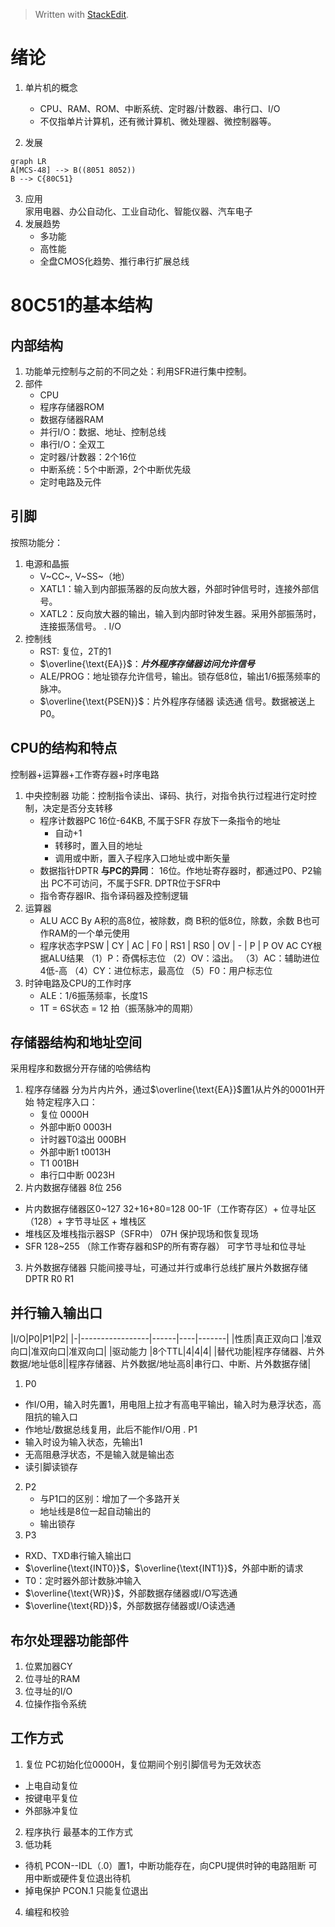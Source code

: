 


> Written with [StackEdit](https://stackedit.io/).  
# 绪论  
1.  单片机的概念    
    -   CPU、RAM、ROM、中断系统、定时器/计数器、串行口、I/O        
    -   不仅指单片计算机，还有微计算机、微处理器、微控制器等。
        
2.  发展  
```mermaid
graph LR
A[MCS-48] --> B((8051 8052))
B --> C{80C51}
```  
3. 应用  
家用电器、办公自动化、工业自动化、智能仪器、汽车电子
4. 发展趋势
	-  多功能
	-  高性能
	-  全盘CMOS化趋势、推行串行扩展总线
# 80C51的基本结构
## 内部结构
1. 功能单元控制与之前的不同之处：利用SFR进行集中控制。
2. 部件
	- CPU
	- 程序存储器ROM
	- 数据存储器RAM
	- 并行I/O：数据、地址、控制总线
	- 串行I/O：全双工
	- 定时器/计数器：2个16位
	- 中断系统：5个中断源，2个中断优先级
	- 定时电路及元件
## 引脚
按照功能分：
1. 电源和晶振
	- V~CC~, V~SS~（地）
	- XATL1：输入到内部振荡器的反向放大器，外部时钟信号时，连接外部信号。
	- XATL2：反向放大器的输出，输入到内部时钟发生器。采用外部振荡时，连接振荡信号。
.  I/O
3. 控制线
	- RST: 复位，2T的1
	- $\overline{\text{EA}}$：***片外程序存储器访问允许信号***
	- ALE/PROG：地址锁存允许信号，输出。锁存低8位，输出1/6振荡频率的脉冲。
	- $\overline{\text{PSEN}}$：片外程序存储器 读选通 信号。数据被送上P0。
## CPU的结构和特点
控制器+运算器+工作寄存器+时序电路
1. 中央控制器
功能：控制指令读出、译码、执行，对指令执行过程进行定时控制，决定是否分支转移
	- 程序计数器PC
	16位-64KB, 不属于SFR
	存放下一条指令的地址
		- 自动+1
		- 转移时，置入目的地址
		- 调用或中断，置入子程序入口地址或中断矢量
	- 数据指针DPTR
**与PC的异同**：
16位。作地址寄存器时，都通过P0、P2输出
PC不可访问，不属于SFR. DPTR位于SFR中
	- 指令寄存器IR、指令译码器及控制逻辑
2. 运算器
	- ALU ACC By
	A积的高8位，被除数，商
	B积的低8位，除数，余数
	B也可作RAM的一个单元使用
	- 程序状态字PSW
	| CY | AC | F0 | RS1 | RS0 | OV | - | P |
	P OV AC CY根据ALU结果
	（1）P：奇偶标志位
	（2）OV：溢出。
	（3）AC：辅助进位 4低-高
    （4）CY：进位标志，最高位
    （5）F0：用户标志位
3. 时钟电路及CPU的工作时序
	- ALE：1/6振荡频率，长度1S
	- 1T = 6S状态 = 12 拍（振荡脉冲的周期）
## 存储器结构和地址空间
采用程序和数据分开存储的哈佛结构
1. 程序存储器
分为片内片外，通过$\overline{\text{EA}}$置1从片外的0001H开始
特定程序入口：
	- 复位 0000H
	- 外部中断0 0003H
	- 计时器T0溢出 000BH
	- 外部中断1 t0013H
	- T1 001BH
	- 串行口中断 0023H
2. 片内数据存储器
8位 256
- 片内数据存储器区0~127
32+16+80=128
00-1F（工作寄存区）+ 位寻址区（128）+ 字节寻址区 + 堆栈区
-  堆栈区及堆栈指示器SP（SFR中）
07H 保护现场和恢复现场
- SFR 128~255
（除工作寄存器和SP的所有寄存器）
可字节寻址和位寻址
3. 片外数据存储器
只能间接寻址，可通过并行或串行总线扩展片外数据存储
DPTR R0 R1
## 并行输入输出口
|I/O|P0|P1|P2|
|-|-----------------|------|----|-------|
|性质|真正双向口 |准双向口|准双向口|准双向口|
|驱动能力          |8个TTL|4|4|4|
|替代功能|程序存储器、片外数据/地址低8||程序存储器、片外数据/地址高8|串行口、中断、片外数据存储|
1. P0
- 作I/O用，输入时先置1，用电阻上拉才有高电平输出，输入时为悬浮状态，高阻抗的输入口
- 作地址/数据总线复用，此后不能作I/O用
. P1
- 输入时设为输入状态，先输出1
- 无高阻悬浮状态，不是输入就是输出态
- 读引脚读锁存
2. P2
	- 与P1口的区别：增加了一个多路开关
	- 地址线是8位一起自动输出的
	- 输出锁存
4. P3
 -   RXD、TXD串行输入输出口
 - $\overline{\text{INT0}}$，\$\overline{\text{INT1}}$，外部中断的请求
 - T0：定时器外部计数脉冲输入
 - $\overline{\text{WR}}$，外部数据存储器或I/O写选通 
 - $\overline{\text{RD}}$，外部数据存储器或I/O读选通 
## 布尔处理器功能部件
 1. 位累加器CY
 2. 位寻址的RAM
 3. 位寻址的I/O
 4. 位操作指令系统
## 工作方式
 1.  复位
 PC初始化位0000H，复位期间个别引脚信号为无效状态
 - 上电自动复位
 - 按键电平复位
 - 外部脉冲复位
 2.  程序执行
  最基本的工作方式
 3.  低功耗
 - 待机
 PCON--IDL（.0）置1，中断功能存在，向CPU提供时钟的电路阻断
 可用中断或硬件复位退出待机
 - 掉电保护
 PCON.1 只能复位退出   
 4. 编程和校验 
<!--stackedit_data:
eyJoaXN0b3J5IjpbMTc5Mjk3MzY0NCwtNzczOTA3MTMxLDIwNj
gxNzUyNywxNjc1MTQ5Njc2LDYyNTk4NTY5OCwtNzYxNTY3OTk0
LDE3MDYzNjUyMywtNjcyMjE1NDQzLC0xMzg3OTIzMzU3LDEzNT
c4NzU0MDksLTE0MDE2OTk1NzMsNjI5NjgwNDgsLTEzNjQ3NjIz
MDYsLTI1MTI1Mjk4MSwxMzk4MzQ3MzQzLDczOTQ1Njc5Niw4OT
E0NzYzMzBdfQ==
-->